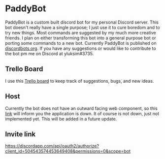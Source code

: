 # PaddyBot
PaddyBot is a custom built discord bot for my personal Discord server. This bot doesn't really have a single purpose; 
I just use it to cure boredom and to try new things. Most commands are suggested by my much more creative friends. I plan on either transforming this bot into a general purpose bot or porting some commands to a new bot. Currently PaddyBot is published on [discordbots.org](https://discordbots.org/bot/504543574453649408).
If you have any suggestions or would like to contribute to the bot pm me on Discord at yluksim#3735.

## Trello Board
I use this [Trello board](https://trello.com/b/4kjEoDko) to keep track of suggestions, bugs, and new ideas.

## Host
Currently the bot does not have an outward facing web component, so this [link](https://paddybot.herokuapp.com/) will inform you the application is down. It of course is not down, just not implemented yet. This will be added in a future update. 

## Invite link
https://discordapp.com/api/oauth2/authorize?client_id=504543574453649408&permissions=0&scope=bot
